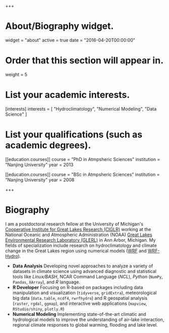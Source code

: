 +++
# About/Biography widget.
widget = "about"
active = true
date = "2016-04-20T00:00:00"

# Order that this section will appear in.
weight = 5

# List your academic interests.
[interests]
  interests = [
    "Hydroclimatology",
    "Numerical Modeling",
    "Data Science"
  ]

# List your qualifications (such as academic degrees).
[[education.courses]]
  course = "PhD in Atmpsheric Sciences"
  institution = "Nanjing University"
  year = 2013


[[education.courses]]
  course = "BSc in Atmpsheric Sciences"
  institution = "Nanjing University"
  year = 2008
 
+++

# Biography

  I am a postdoctoral research fellow at the University of Michigan's [Cooperative Institute for Great Lakes Research (CIGLR)](http://ciglr.seas.umich.edu) working at the National Oceanic and Atmospheric Administration (NOAA) [Great Lakes Environmental Research Laboratory (GLERL)](http://glerl.noaa.gov) in Ann Arbor, Michigan. My fields of specialization include research on hydroclimatology and climate change in the Great Lakes region using numerical models ([WRF](https://www.mmm.ucar.edu/weather-research-and-forecasting-model) and [WRF-Hydro](https://ral.ucar.edu/projects/wrf_hydro/overview)).

- **Data Analysis**
Developing novel approaches to analyze a variety of datasets in climate science using advanced diagnostic and statistical tools like _Linux/BASH_, NCAR Command Language (_NCL_), _Python_ (`NumPy`, `Pandas`, `XArray`), and _R_ language.
- **R Developer**
Focusing on R-based on packages including data manipulation and visualization (`tidyverse`, `gridExtra`), meteorological big data (`data.table`, `ncdf4`, `rwrfhydro`) and R geospatial analysis (`raster`, `rgdal`, `ggmap`), and interactive web applications (`mapview`, `RStudio/shiny`, `plotly.R`)
- **Numerical Modeling**
Implementing state-of-the-art climatic and hydrological models to improve the understanding of air-lake interaction, regional climate responses to global warming, flooding and lake level.